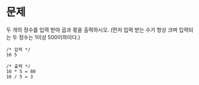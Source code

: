 # 문제
두 개의 정수를 입력 받아 곱과 몫을 출력하시오.
(먼저 입력 받는 수가 항상 크며 입력되는 두 정수는 1이상 500이하이다.)

```
/* 입력 */
16 5
```
```
/* 출력 */
16 * 5 = 80
16 / 5 = 3
```
